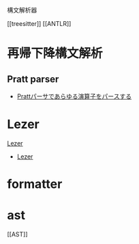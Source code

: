 構文解析器

[[treesitter]]
[[ANTLR]]

# 再帰下降構文解析
## Pratt parser
- [Prattパーサであらゆる演算子をパースする](https://zenn.dev/pandaman64/books/pratt-parsing)

# Lezer
[Lezer](https://lezer.codemirror.net/)
- [Lezer](https://marijnhaverbeke.nl/blog/lezer.html)
# formatter

# ast
[[AST]]
